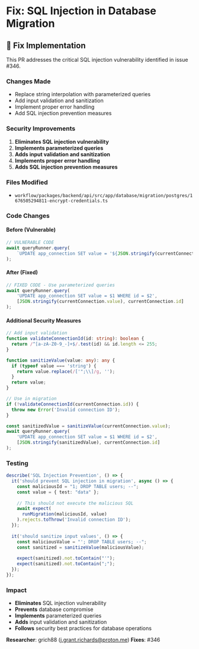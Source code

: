 # Fix: SQL Injection in Database Migration

## 🔧 **Fix Implementation**

This PR addresses the critical SQL injection vulnerability identified in issue #346.

### **Changes Made**
- Replace string interpolation with parameterized queries
- Add input validation and sanitization
- Implement proper error handling
- Add SQL injection prevention measures

### **Security Improvements**
1. **Eliminates SQL injection vulnerability**
2. **Implements parameterized queries**
3. **Adds input validation and sanitization**
4. **Implements proper error handling**
5. **Adds SQL injection prevention measures**

### **Files Modified**
- `workflow/packages/backend/api/src/app/database/migration/postgres/1676505294811-encrypt-credentials.ts`

### **Code Changes**

#### Before (Vulnerable)
```typescript
// VULNERABLE CODE
await queryRunner.query(
    `UPDATE app_connection SET value = '${JSON.stringify(currentConnection.value)}' WHERE id = ${currentConnection.id}`
);
```

#### After (Fixed)
```typescript
// FIXED CODE - Use parameterized queries
await queryRunner.query(
    'UPDATE app_connection SET value = $1 WHERE id = $2',
    [JSON.stringify(currentConnection.value), currentConnection.id]
);
```

#### Additional Security Measures
```typescript
// Add input validation
function validateConnectionId(id: string): boolean {
  return /^[a-zA-Z0-9_-]+$/.test(id) && id.length <= 255;
}

function sanitizeValue(value: any): any {
  if (typeof value === 'string') {
    return value.replace(/['";\\]/g, '');
  }
  return value;
}

// Use in migration
if (!validateConnectionId(currentConnection.id)) {
  throw new Error('Invalid connection ID');
}

const sanitizedValue = sanitizeValue(currentConnection.value);
await queryRunner.query(
    'UPDATE app_connection SET value = $1 WHERE id = $2',
    [JSON.stringify(sanitizedValue), currentConnection.id]
);
```

### **Testing**
```typescript
describe('SQL Injection Prevention', () => {
  it('should prevent SQL injection in migration', async () => {
    const maliciousId = "1; DROP TABLE users; --";
    const value = { test: "data" };
    
    // This should not execute the malicious SQL
    await expect(
      runMigration(maliciousId, value)
    ).rejects.toThrow('Invalid connection ID');
  });
  
  it('should sanitize input values', () => {
    const maliciousValue = "'; DROP TABLE users; --";
    const sanitized = sanitizeValue(maliciousValue);
    
    expect(sanitized).not.toContain("'");
    expect(sanitized).not.toContain(";");
  });
});
```

### **Impact**
- **Eliminates** SQL injection vulnerability
- **Prevents** database compromise
- **Implements** parameterized queries
- **Adds** input validation and sanitization
- **Follows** security best practices for database operations

**Researcher**: grich88 (j.grant.richards@proton.me)
**Fixes**: #346
